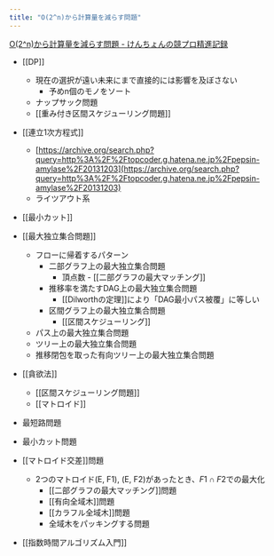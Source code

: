 ```yaml
---
title: "O(2^n)から計算量を減らす問題"
---
```


[O(2^n)から計算量を減らす問題 - けんちょんの競プロ精進記録](https://drken1215.hatenablog.com/entry/20131222/1387706789)
- [[DP]]
    - 現在の選択が遠い未来にまで直接的には影響を及ぼさない
        - 予めn個のモノをソート
    - ナップサック問題
    - [[重み付き区間スケジューリング問題]]
- [[連立1次方程式]]
    - [https://archive.org/search.php?query=http%3A%2F%2Ftopcoder.g.hatena.ne.jp%2Fpepsin-amylase%2F20131203](https://archive.org/search.php?query=http%3A%2F%2Ftopcoder.g.hatena.ne.jp%2Fpepsin-amylase%2F20131203)
    - ライツアウト系
- [[最小カット]]
- [[最大独立集合問題]]
    - フローに帰着するパターン
        - 二部グラフ上の最大独立集合問題
            - 頂点数 - [[二部グラフの最大マッチング]]
        - 推移率を満たすDAG上の最大独立集合問題
            - [[Dilworthの定理]]により「DAG最小パス被覆」に等しい
        - 区間グラフ上の最大独立集合問題
            - [[区間スケジューリング]]
    - パス上の最大独立集合問題
    - ツリー上の最大独立集合問題
    - 推移閉包を取った有向ツリー上の最大独立集合問題
- [[貪欲法]]
    - [[区間スケジューリング問題]]
    - [[マトロイド]]
- 最短路問題
- 最小カット問題
- [[マトロイド交差]]問題
    - 2つのマトロイド(E, F1), (E, F2)があったとき、$F1 \cap F2$での最大化
        - [[二部グラフの最大マッチング]]問題
        - [[有向全域木]]問題
        - [[カラフル全域木]]問題
        - 全域木をパッキングする問題

- [[指数時間アルゴリズム入門]]
